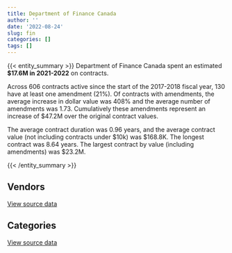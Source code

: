 ```yaml
---
title: Department of Finance Canada
author: ''
date: '2022-08-24'
slug: fin
categories: []
tags: []
---
```


<script src="/rmarkdown-libs/htmlwidgets/htmlwidgets.js"></script>
<link href="/rmarkdown-libs/datatables-css/datatables-crosstalk.css" rel="stylesheet" />
<script src="/rmarkdown-libs/datatables-binding/datatables.js"></script>
<script src="/rmarkdown-libs/jquery/jquery-3.6.0.min.js"></script>
<link href="/rmarkdown-libs/dt-core-bootstrap/css/dataTables.bootstrap.min.css" rel="stylesheet" />
<link href="/rmarkdown-libs/dt-core-bootstrap/css/dataTables.bootstrap.extra.css" rel="stylesheet" />
<script src="/rmarkdown-libs/dt-core-bootstrap/js/jquery.dataTables.min.js"></script>
<script src="/rmarkdown-libs/dt-core-bootstrap/js/dataTables.bootstrap.min.js"></script>
<link href="/rmarkdown-libs/crosstalk/css/crosstalk.min.css" rel="stylesheet" />
<script src="/rmarkdown-libs/crosstalk/js/crosstalk.min.js"></script>
<script src="/rmarkdown-libs/htmlwidgets/htmlwidgets.js"></script>
<link href="/rmarkdown-libs/datatables-css/datatables-crosstalk.css" rel="stylesheet" />
<script src="/rmarkdown-libs/datatables-binding/datatables.js"></script>
<script src="/rmarkdown-libs/jquery/jquery-3.6.0.min.js"></script>
<link href="/rmarkdown-libs/dt-core-bootstrap/css/dataTables.bootstrap.min.css" rel="stylesheet" />
<link href="/rmarkdown-libs/dt-core-bootstrap/css/dataTables.bootstrap.extra.css" rel="stylesheet" />
<script src="/rmarkdown-libs/dt-core-bootstrap/js/jquery.dataTables.min.js"></script>
<script src="/rmarkdown-libs/dt-core-bootstrap/js/dataTables.bootstrap.min.js"></script>
<link href="/rmarkdown-libs/crosstalk/css/crosstalk.min.css" rel="stylesheet" />
<script src="/rmarkdown-libs/crosstalk/js/crosstalk.min.js"></script>

{{< entity_summary >}}
Department of Finance Canada spent an estimated **\$17.6M in 2021-2022** on contracts.

Across 606 contracts active since the start of the 2017-2018 fiscal year, 130 have at least one amendment (21%). Of contracts with amendments, the average increase in dollar value was 408% and the average number of amendments was 1.73. Cumulatively these amendments represent an increase of \$47.2M over the original contract values.

The average contract duration was 0.96 years, and the average contract value (not including contracts under \$10k) was \$168.8K. The longest contract was 8.64 years. The largest contract by value (including amendments) was \$23.2M.

{{< /entity_summary >}}

## Vendors

<div id="htmlwidget-1" style="width:100%;height:auto;" class="datatables html-widget"></div>
<script type="application/json" data-for="htmlwidget-1">{"x":{"style":"bootstrap","filter":"none","vertical":false,"data":[["<a href=\"/vendors/4_office_automation/\">4 OFFICE AUTOMATION<\/a>","<a href=\"/vendors/adga_group/\">ADGA GROUP<\/a>","<a href=\"/vendors/adobe/\">ADOBE<\/a>","<a href=\"/vendors/advanced_business_interiors/\">ADVANCED BUSINESS INTERIORS<\/a>","<a href=\"/vendors/advanced_chippewa_technologies/\">ADVANCED CHIPPEWA TECHNOLOGIES<\/a>","<a href=\"/vendors/altis_human_resources/\">ALTIS HUMAN RESOURCES<\/a>","<a href=\"/vendors/artemp_personnel_services/\">ARTEMP PERSONNEL SERVICES<\/a>","<a href=\"/vendors/avi_spl_canada/\">AVI SPL CANADA<\/a>","<a href=\"/vendors/banfield_seguin/\">BANFIELD SEGUIN<\/a>","<a href=\"/vendors/bdo_canada/\">BDO CANADA<\/a>","<a href=\"/vendors/calian/\">CALIAN<\/a>","<a href=\"/vendors/canadian_corps_of_commissionaires/\">CANADIAN CORPS OF COMMISSIONAIRES<\/a>","<a href=\"/vendors/carahsoft_technology/\">CARAHSOFT TECHNOLOGY<\/a>","<a href=\"/vendors/cbci_telecom/\">CBCI TELECOM<\/a>","<a href=\"/vendors/cdw_canada/\">CDW CANADA<\/a>","<a href=\"/vendors/cision_canada/\">CISION CANADA<\/a>","<a href=\"/vendors/cistel_technology/\">CISTEL TECHNOLOGY<\/a>","<a href=\"/vendors/cossette_communications/\">COSSETTE COMMUNICATIONS<\/a>","<a href=\"/vendors/csdc_systems/\">CSDC SYSTEMS<\/a>","<a href=\"/vendors/deloitte_and_touche/\">DELOITTE AND TOUCHE<\/a>","<a href=\"/vendors/dls_technology/\">DLS TECHNOLOGY<\/a>","<a href=\"/vendors/donna_cona/\">DONNA CONA<\/a>","<a href=\"/vendors/ebsco_canada/\">EBSCO CANADA<\/a>","<a href=\"/vendors/ekos_research_associates/\">EKOS RESEARCH ASSOCIATES<\/a>","<a href=\"/vendors/environics_research_group/\">ENVIRONICS RESEARCH GROUP<\/a>","<a href=\"/vendors/excel_human_resources/\">EXCEL HUMAN RESOURCES<\/a>","<a href=\"/vendors/factiva/\">FACTIVA<\/a>","<a href=\"/vendors/fast_forward_french/\">FAST FORWARD FRENCH<\/a>","<a href=\"/vendors/feast_interactive/\">FEAST INTERACTIVE<\/a>","<a href=\"/vendors/ford_motor_company/\">FORD MOTOR COMPANY<\/a>","<a href=\"/vendors/gartner/\">GARTNER<\/a>","<a href=\"/vendors/gilmore_reproductions/\">GILMORE REPRODUCTIONS<\/a>","<a href=\"/vendors/graybridge_international_consulting/\">GRAYBRIDGE INTERNATIONAL CONSULTING<\/a>","<a href=\"/vendors/hypertec/\">HYPERTEC<\/a>","<a href=\"/vendors/ihs_global/\">IHS GLOBAL<\/a>","<a href=\"/vendors/info_tech_research_group/\">INFO TECH RESEARCH GROUP<\/a>","<a href=\"/vendors/konica_minolta_business_solutions/\">KONICA MINOLTA BUSINESS SOLUTIONS<\/a>","<a href=\"/vendors/lowe_martin_company/\">LOWE MARTIN COMPANY<\/a>","<a href=\"/vendors/maplesoft_consulting/\">MAPLESOFT CONSULTING<\/a>","<a href=\"/vendors/maxsys_staffing_and_consulting/\">MAXSYS STAFFING AND CONSULTING<\/a>","<a href=\"/vendors/mccarthy_tetrault/\">MCCARTHY TETRAULT<\/a>","<a href=\"/vendors/media_q/\">MEDIA Q<\/a>","<a href=\"/vendors/michael_wager_consulting/\">MICHAEL WAGER CONSULTING<\/a>","<a href=\"/vendors/microsoft_canada/\">MICROSOFT CANADA<\/a>","<a href=\"/vendors/nations_translation_group/\">NATIONS TRANSLATION GROUP<\/a>","<a href=\"/vendors/nattiq/\">NATTIQ<\/a>","<a href=\"/vendors/nisha_techonologies/\">NISHA TECHONOLOGIES<\/a>","<a href=\"/vendors/nitam_solutions/\">NITAM SOLUTIONS<\/a>","<a href=\"/vendors/nova_networks/\">NOVA NETWORKS<\/a>","<a href=\"/vendors/onx_enterprise_solutions/\">ONX ENTERPRISE SOLUTIONS<\/a>","<a href=\"/vendors/oproma/\">OPROMA<\/a>","<a href=\"/vendors/orangutech/\">ORANGUTECH<\/a>","<a href=\"/vendors/phaselock_systems_international/\">PHASELOCK SYSTEMS INTERNATIONAL<\/a>","<a href=\"/vendors/portage_personnel/\">PORTAGE PERSONNEL<\/a>","<a href=\"/vendors/precisionit/\">PRECISIONIT<\/a>","<a href=\"/vendors/pricewaterhouse_coopers/\">PRICEWATERHOUSE COOPERS<\/a>","<a href=\"/vendors/printers_plus/\">PRINTERS PLUS<\/a>","<a href=\"/vendors/proquest/\">PROQUEST<\/a>","<a href=\"/vendors/qmr/\">QMR<\/a>","<a href=\"/vendors/quintet_consulting/\">QUINTET CONSULTING<\/a>","<a href=\"/vendors/raymond_chabot_grant_thornton/\">RAYMOND CHABOT GRANT THORNTON<\/a>","<a href=\"/vendors/rhea/\">RHEA<\/a>","<a href=\"/vendors/rogers/\">ROGERS<\/a>","<a href=\"/vendors/s_p_global_market_intelligence/\">S P GLOBAL MARKET INTELLIGENCE<\/a>","<a href=\"/vendors/sas_institute/\">SAS INSTITUTE<\/a>","<a href=\"/vendors/shi_canada/\">SHI CANADA<\/a>","<a href=\"/vendors/si_systems/\">SI SYSTEMS<\/a>","<a href=\"/vendors/solotech/\">SOLOTECH<\/a>","<a href=\"/vendors/systemscope/\">SYSTEMSCOPE<\/a>","<a href=\"/vendors/telus_canada/\">TELUS CANADA<\/a>","<a href=\"/vendors/the_masha_krupp_translation_group/\">THE MASHA KRUPP TRANSLATION GROUP<\/a>","<a href=\"/vendors/the_mathworks/\">THE MATHWORKS<\/a>","<a href=\"/vendors/thomas_schmidt/\">THOMAS SCHMIDT<\/a>","<a href=\"/vendors/thomson_reuters/\">THOMSON REUTERS<\/a>","<a href=\"/vendors/totem_offisource/\">TOTEM OFFISOURCE<\/a>","<a href=\"/vendors/toyota/\">TOYOTA<\/a>","<a href=\"/vendors/trm_technologies/\">TRM TECHNOLOGIES<\/a>","<a href=\"/vendors/university_of_calgary/\">UNIVERSITY OF CALGARY<\/a>"],[null,null,null,87304.96,null,null,11570.91,4805.94,null,8833.32,8674.34,21625.49,null,null,null,11522.44,594758.26,null,28772.04,null,24720.97,24690.5,81573.04,null,134634.95,168700.84,null,null,null,null,null,31001.55,231521.5,395301.2,16190.08,null,185080.13,499521.03,84198.72,104148.64,3687.77,73450,129156.86,209750.54,648950.49,41315.3,548942.7,null,null,23984.25,null,67658.75,null,null,36647.78,null,null,9506.53,92377.5,null,null,24069,67430.35,null,494302.47,9403.34,202209.3,83013.46,270848.5,111296.37,683599.1,13979.93,14280.21,215022.93,null,null,null,null],[236156.71,null,null,50712.14,12271.58,20289.15,23268.97,null,null,7184.43,null,null,3947.56,null,10492.67,5427.56,503252.71,null,27068.3,null,80425.56,null,81796.53,4743.65,182876.95,203471.75,null,null,null,39389.54,null,null,325945.81,59448.74,17926.08,null,702.15,196576.64,84429.4,130788,15804.73,74036.95,116939.02,348797.45,650728.44,19201.86,null,null,18550.22,null,77328.16,71303,null,null,null,24792.2,null,null,null,null,null,null,58770.82,9409.12,489209.58,4003.77,null,83240.89,null,63386.81,685471.98,null,null,101552.5,11226.55,null,null,null],[277193.59,null,null,83609.27,2300.92,null,23205.39,15004.45,28250,null,null,null,9944.83,null,37170.19,null,501877.71,23224615.98,26455.7,148399,null,null,81573.04,266658.51,101723.34,154909.6,null,null,960483.05,null,null,67090.36,39550,320694.01,18152.69,null,null,null,84198.72,null,null,74460.53,116619.51,356470.62,648950.49,12995,null,null,null,null,null,81400.56,null,43921.77,45175.79,309089.38,null,null,null,19703.19,13242.19,null,58610.25,23388.38,344419.28,null,null,83013.46,null,15014.18,170431.56,null,null,67056.91,null,39213.93,25990,null],[252773.31,17161.88,93.61,44310.13,278398.38,null,25456.98,null,25000,null,38985,null,null,20415.03,200497.34,null,150933.36,10057000,26473.73,null,67235,null,83147.09,127370.51,81536.24,38621.3,35689.38,28600,null,null,80501.2,563447.8,null,null,18073.67,1215.99,null,null,null,null,null,67100.33,41766.89,382828.35,648950.49,14690,null,129006.45,null,null,null,85134.2,15026.18,56648.23,45175.79,11728.92,4867.3,null,3349.23,50272.06,135070.31,null,58610.25,null,197616.46,null,null,66415.75,null,null,null,null,null,73824.3,null,11486.91,null,2918.76]],"container":"<table class=\"table table-striped table-hover row-border order-column display\">\n  <thead>\n    <tr>\n      <th>Vendor<\/th>\n      <th>2018-2019<\/th>\n      <th>2019-2020<\/th>\n      <th>2020-2021<\/th>\n      <th>2021-2022<\/th>\n    <\/tr>\n  <\/thead>\n<\/table>","options":{"order":[[4,"desc"]],"pageLength":10,"autoWidth":true,"columnDefs":[{"targets":1,"render":"function(data, type, row, meta) {\n    return type !== 'display' ? data : DTWidget.formatCurrency(data, \"$\", 2, 3, \",\", \".\", true, null);\n  }"},{"targets":2,"render":"function(data, type, row, meta) {\n    return type !== 'display' ? data : DTWidget.formatCurrency(data, \"$\", 2, 3, \",\", \".\", true, null);\n  }"},{"targets":3,"render":"function(data, type, row, meta) {\n    return type !== 'display' ? data : DTWidget.formatCurrency(data, \"$\", 2, 3, \",\", \".\", true, null);\n  }"},{"targets":4,"render":"function(data, type, row, meta) {\n    return type !== 'display' ? data : DTWidget.formatCurrency(data, \"$\", 2, 3, \",\", \".\", true, null);\n  }"},{"width":"16%","targets":[1,2,3,4]},{"className":"dt-right","targets":[1,2,3,4]}],"orderClasses":false}},"evals":["options.columnDefs.0.render","options.columnDefs.1.render","options.columnDefs.2.render","options.columnDefs.3.render"],"jsHooks":[]}</script>
<p class="text-right">
<a href="https://github.com/GoC-Spending/contracts-data/tree/main/data/out/departments/fin/summary_by_fiscal_year_by_vendor.csv" class="source-data-link btn btn-link">View source data</a>
</p>

## Categories

<div id="htmlwidget-2" style="width:100%;height:auto;" class="datatables html-widget"></div>
<script type="application/json" data-for="htmlwidget-2">{"x":{"style":"bootstrap","filter":"none","vertical":false,"data":[["<a href=\"/categories/1_facilities_and_construction/\">Facilities and construction<\/a>","<a href=\"/categories/10_office_management/\">Office management<\/a>","<a href=\"/categories/2_professional_services/\">Professional services<\/a>","<a href=\"/categories/3_information_technology/\">Information technology<\/a>","<a href=\"/categories/4_medical/\">Medical<\/a>","<a href=\"/categories/5_transportation_and_logistics/\">Transportation and logistics<\/a>","<a href=\"/categories/6_industrial_products_and_services/\">Industrial products and services<\/a>","<a href=\"/categories/7_travel/\">Travel<\/a>","<a href=\"/categories/9_human_capital/\">Human capital<\/a>"],[22333.37,887497.19,4097599.79,4002356.24,10473.47,null,23683.67,40476.19,1306650.2],[22676.18,563205.03,3246852.12,3042424.67,10502.16,39389.54,null,77176.4,1343853.61],[22699.41,428232.37,28071073.18,3906147.58,null,39213.93,null,80276.56,1941716.19],[22871.2,989537.7,12325921.24,2359028.53,null,11486.91,null,9759.68,1875107.87]],"container":"<table class=\"table table-striped table-hover row-border order-column display\">\n  <thead>\n    <tr>\n      <th>Category<\/th>\n      <th>2018-2019<\/th>\n      <th>2019-2020<\/th>\n      <th>2020-2021<\/th>\n      <th>2021-2022<\/th>\n    <\/tr>\n  <\/thead>\n<\/table>","options":{"order":[[4,"desc"]],"dom":"t","pageLength":30,"autoWidth":true,"columnDefs":[{"targets":1,"render":"function(data, type, row, meta) {\n    return type !== 'display' ? data : DTWidget.formatCurrency(data, \"$\", 2, 3, \",\", \".\", true, null);\n  }"},{"targets":2,"render":"function(data, type, row, meta) {\n    return type !== 'display' ? data : DTWidget.formatCurrency(data, \"$\", 2, 3, \",\", \".\", true, null);\n  }"},{"targets":3,"render":"function(data, type, row, meta) {\n    return type !== 'display' ? data : DTWidget.formatCurrency(data, \"$\", 2, 3, \",\", \".\", true, null);\n  }"},{"targets":4,"render":"function(data, type, row, meta) {\n    return type !== 'display' ? data : DTWidget.formatCurrency(data, \"$\", 2, 3, \",\", \".\", true, null);\n  }"},{"width":"16%","targets":[1,2,3,4]},{"className":"dt-right","targets":[1,2,3,4]}],"orderClasses":false,"lengthMenu":[10,25,30,50,100]}},"evals":["options.columnDefs.0.render","options.columnDefs.1.render","options.columnDefs.2.render","options.columnDefs.3.render"],"jsHooks":[]}</script>
<p class="text-right">
<a href="https://github.com/GoC-Spending/contracts-data/tree/main/data/out/departments/fin/summary_by_fiscal_year_by_category.csv" class="source-data-link btn btn-link">View source data</a>
</p>
